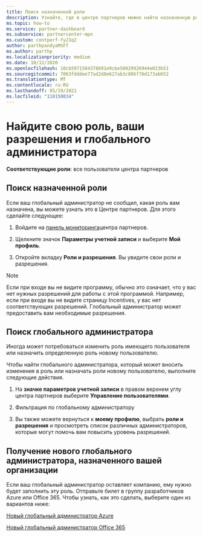 ```yaml
---
title: Поиск назначенной роли
description: Узнайте, где в центре партнеров можно найти назначенную роль, разрешения и глобального администратора.
ms.topic: how-to
ms.service: partner-dashboard
ms.subservice: partnercenter-mpn
ms.custom: contperf-fy21q2
author: parthpandyaMSFT
ms.author: parthp
ms.localizationpriority: medium
ms.date: 10/12/2020
ms.openlocfilehash: 10cb5971584378691e9cbe50029926944e023b51
ms.sourcegitcommit: 7063fdddee77ad2d8e627ab3c806f76d173ab652
ms.translationtype: MT
ms.contentlocale: ru-RU
ms.lasthandoff: 05/19/2021
ms.locfileid: "110150834"
---
```

# <a name="find-your-role-your-permissions-and-your-global-admin"></a>Найдите свою роль, ваши разрешения и глобального администратора


**Соответствующие роли**: все пользователи центра партнеров

## <a name="find-the-role-youve-been-assigned"></a>Поиск назначенной роли

Если ваш глобальный администратор не сообщил, какая роль вам назначена, вы можете узнать это в Центре партнеров. Для этого сделайте следующее:

1. Войдите на [панель мониторинга](https://partner.microsoft.com/dashboard/home)центра партнеров.

1. Щелкните значок **Параметры учетной записи** и выберите **Мой профиль**.
 
1. Откройте вкладку **Роли и разрешения**. Вы увидите свои роли и разрешения.
 
>[!Note]
>Если при входе вы не видите программу, обычно это означает, что у вас нет нужных разрешений для работы с этой программой. Например, если при входе вы не видите страницу Incentives, у вас нет соответствующих разрешений. Глобальный администратор может предоставить вам необходимые разрешения.

## <a name="find-your-global-admin"></a>Поиск глобального администратора

Иногда может потребоваться изменить роль имеющего пользователя или назначить определенную роль новому пользователю.

Чтобы найти глобального администратора, который может вносить изменения в роль или назначать роли новому пользователю, выполните следующие действия. 

1. На **значке параметров учетной записи** в правом верхнем углу центра партнеров выберите **Управление пользователями**.

1. Фильтрация по глобальному администратору

1. Вы также можете вернуться к **моему профилю**, выбрать **роли и разрешения** и просмотреть список различных администраторов, которые могут помочь вам повысить уровень разрешений. 


## <a name="get-a-new-global-admin-assigned-to-your-company"></a>Получение нового глобального администратора, назначенного вашей организации

Если ваш глобальный администратор оставляет компанию, ему нужно будет заполнить эту роль. Отправьте билет в группу разработчиков Azure или Office 365. Чтобы узнать, как это сделать, выберите один из вариантов ниже:

[Новый глобальный администратор Azure](https://support.microsoft.com/help/4505981/what-to-do-if-the-only-admin-for-your-mpn-program-has-left-the-company)

[Новый глобальный администратор Office 365](https://admin.microsoft.com/)


